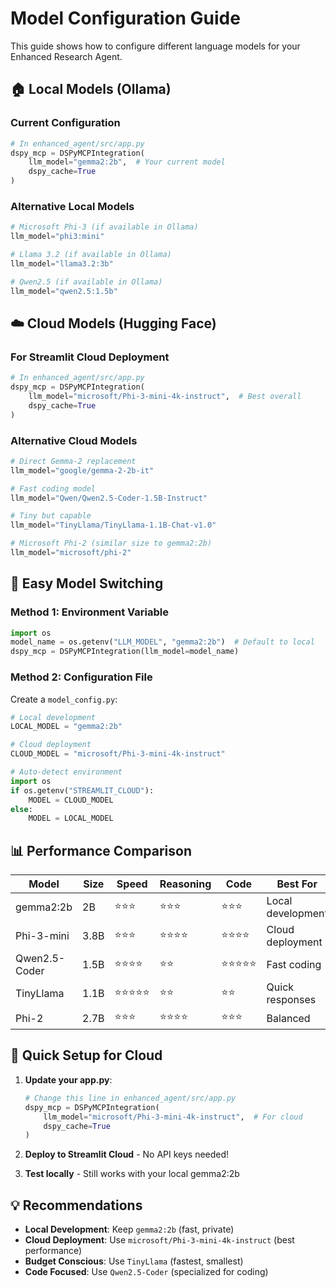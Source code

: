 # Model Configuration Guide

This guide shows how to configure different language models for your Enhanced Research Agent.

## 🏠 **Local Models (Ollama)**

### Current Configuration
```python
# In enhanced_agent/src/app.py
dspy_mcp = DSPyMCPIntegration(
    llm_model="gemma2:2b",  # Your current model
    dspy_cache=True
)
```

### Alternative Local Models
```python
# Microsoft Phi-3 (if available in Ollama)
llm_model="phi3:mini"

# Llama 3.2 (if available in Ollama)  
llm_model="llama3.2:3b"

# Qwen2.5 (if available in Ollama)
llm_model="qwen2.5:1.5b"
```

## ☁️ **Cloud Models (Hugging Face)**

### For Streamlit Cloud Deployment
```python
# In enhanced_agent/src/app.py
dspy_mcp = DSPyMCPIntegration(
    llm_model="microsoft/Phi-3-mini-4k-instruct",  # Best overall
    dspy_cache=True
)
```

### Alternative Cloud Models
```python
# Direct Gemma-2 replacement
llm_model="google/gemma-2-2b-it"

# Fast coding model
llm_model="Qwen/Qwen2.5-Coder-1.5B-Instruct"

# Tiny but capable
llm_model="TinyLlama/TinyLlama-1.1B-Chat-v1.0"

# Microsoft Phi-2 (similar size to gemma2:2b)
llm_model="microsoft/phi-2"
```

## 🔄 **Easy Model Switching**

### Method 1: Environment Variable
```python
import os
model_name = os.getenv("LLM_MODEL", "gemma2:2b")  # Default to local
dspy_mcp = DSPyMCPIntegration(llm_model=model_name)
```

### Method 2: Configuration File
Create a `model_config.py`:
```python
# Local development
LOCAL_MODEL = "gemma2:2b"

# Cloud deployment  
CLOUD_MODEL = "microsoft/Phi-3-mini-4k-instruct"

# Auto-detect environment
import os
if os.getenv("STREAMLIT_CLOUD"):
    MODEL = CLOUD_MODEL
else:
    MODEL = LOCAL_MODEL
```

## 📊 **Performance Comparison**

| Model | Size | Speed | Reasoning | Code | Best For |
|-------|------|-------|-----------|------|----------|
| gemma2:2b | 2B | ⭐⭐⭐ | ⭐⭐⭐ | ⭐⭐⭐ | Local development |
| Phi-3-mini | 3.8B | ⭐⭐⭐ | ⭐⭐⭐⭐ | ⭐⭐⭐⭐ | Cloud deployment |
| Qwen2.5-Coder | 1.5B | ⭐⭐⭐⭐ | ⭐⭐ | ⭐⭐⭐⭐⭐ | Fast coding |
| TinyLlama | 1.1B | ⭐⭐⭐⭐⭐ | ⭐⭐ | ⭐⭐ | Quick responses |
| Phi-2 | 2.7B | ⭐⭐⭐ | ⭐⭐⭐⭐ | ⭐⭐⭐ | Balanced |

## 🚀 **Quick Setup for Cloud**

1. **Update your app.py**:
   ```python
   # Change this line in enhanced_agent/src/app.py
   dspy_mcp = DSPyMCPIntegration(
       llm_model="microsoft/Phi-3-mini-4k-instruct",  # For cloud
       dspy_cache=True
   )
   ```

2. **Deploy to Streamlit Cloud** - No API keys needed!

3. **Test locally** - Still works with your local gemma2:2b

## 💡 **Recommendations**

- **Local Development**: Keep `gemma2:2b` (fast, private)
- **Cloud Deployment**: Use `microsoft/Phi-3-mini-4k-instruct` (best performance)
- **Budget Conscious**: Use `TinyLlama` (fastest, smallest)
- **Code Focused**: Use `Qwen2.5-Coder` (specialized for coding)
